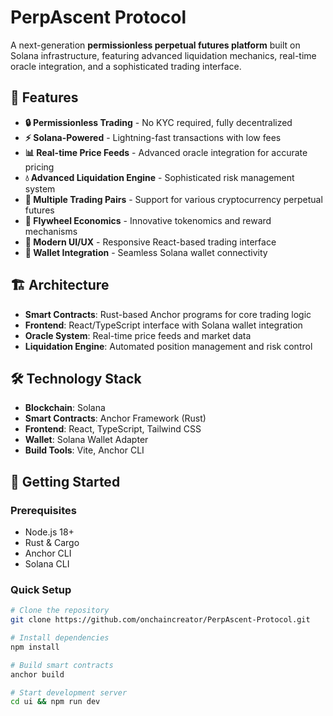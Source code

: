 # PerpAscent Protocol

A next-generation **permissionless perpetual futures platform** built on Solana infrastructure, featuring advanced liquidation mechanics, real-time oracle integration, and a sophisticated trading interface.

## 🌟 Features

- **🔒 Permissionless Trading** - No KYC required, fully decentralized
- **⚡ Solana-Powered** - Lightning-fast transactions with low fees
- **📊 Real-time Price Feeds** - Advanced oracle integration for accurate pricing
- **💧 Advanced Liquidation Engine** - Sophisticated risk management system
- **🎯 Multiple Trading Pairs** - Support for various cryptocurrency perpetual futures
- **🔄 Flywheel Economics** - Innovative tokenomics and reward mechanisms
- **📱 Modern UI/UX** - Responsive React-based trading interface
- **🔗 Wallet Integration** - Seamless Solana wallet connectivity

## 🏗️ Architecture

- **Smart Contracts**: Rust-based Anchor programs for core trading logic
- **Frontend**: React/TypeScript interface with Solana wallet integration  
- **Oracle System**: Real-time price feeds and market data
- **Liquidation Engine**: Automated position management and risk control

## 🛠️ Technology Stack

- **Blockchain**: Solana
- **Smart Contracts**: Anchor Framework (Rust)
- **Frontend**: React, TypeScript, Tailwind CSS
- **Wallet**: Solana Wallet Adapter
- **Build Tools**: Vite, Anchor CLI

## 🚀 Getting Started

### Prerequisites
- Node.js 18+
- Rust & Cargo
- Anchor CLI
- Solana CLI

### Quick Setup
```bash
# Clone the repository
git clone https://github.com/onchaincreator/PerpAscent-Protocol.git

# Install dependencies
npm install

# Build smart contracts
anchor build

# Start development server
cd ui && npm run dev

